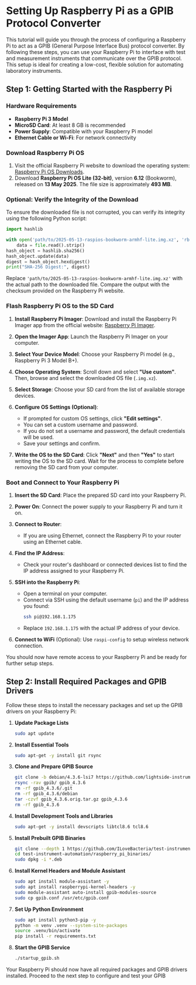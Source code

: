 # Setting Up Raspberry Pi as a GPIB Protocol Converter

This tutorial will guide you through the process of configuring a Raspberry Pi to act as a GPIB (General Purpose Interface Bus) protocol converter. By following these steps, you can use your Raspberry Pi to interface with test and measurement instruments that communicate over the GPIB protocol. This setup is ideal for creating a low-cost, flexible solution for automating laboratory instruments.

## Step 1: Getting Started with the Raspberry Pi

### Hardware Requirements
- **Raspberry Pi 3 Model**
- **MicroSD Card**: At least 8 GB is recommended
- **Power Supply**: Compatible with your Raspberry Pi model
- **Ethernet Cable or Wi-Fi**: For network connectivity

### Download Raspberry Pi OS
1. Visit the official Raspberry Pi website to download the operating system: [Raspberry Pi OS Downloads](https://www.raspberrypi.com/software/operating-systems/).
2. Download **Raspberry Pi OS Lite (32-bit)**, version **6.12** (Bookworm), released on **13 May 2025**. The file size is approximately **493 MB**.

### Optional: Verify the Integrity of the Download
To ensure the downloaded file is not corrupted, you can verify its integrity using the following Python script:

```python
import hashlib

with open('path/to/2025-05-13-raspios-bookworm-armhf-lite.img.xz', 'rb') as file:
    data = file.read().strip()
hash_object = hashlib.sha256()
hash_object.update(data)
digest = hash_object.hexdigest()
print("SHA-256 Digest:", digest)
```
Replace `'path/to/2025-05-13-raspios-bookworm-armhf-lite.img.xz'` with the actual path to the downloaded file. Compare the output with the checksum provided on the Raspberry Pi website.

### Flash Raspberry Pi OS to the SD Card

1. **Install Raspberry Pi Imager**:
   Download and install the Raspberry Pi Imager app from the official website: [Raspberry Pi Imager](https://www.raspberrypi.com/software/).

2. **Open the Imager App**:
   Launch the Raspberry Pi Imager on your computer.

3. **Select Your Device Model**:
   Choose your Raspberry Pi model (e.g., Raspberry Pi 3 Model B+).

4. **Choose Operating System**:
   Scroll down and select **"Use custom"**. Then, browse and select the downloaded OS file (`.img.xz`).

5. **Select Storage**:
   Choose your SD card from the list of available storage devices.

6. **Configure OS Settings (Optional)**:
   - If prompted for custom OS settings, click **"Edit settings"**.
   - You can set a custom username and password.
   - If you do not set a username and password, the default credentials will be used.
   - Save your settings and confirm.

7. **Write the OS to the SD Card**:
   Click **"Next"** and then **"Yes"** to start writing the OS to the SD card.
   Wait for the process to complete before removing the SD card from your computer.

### Boot and Connect to Your Raspberry Pi

1. **Insert the SD Card**:
   Place the prepared SD card into your Raspberry Pi.

2. **Power On**:
   Connect the power supply to your Raspberry Pi and turn it on.

3. **Connect to Router**:
   - If you are using Ethernet, connect the Raspberry Pi to your router using an Ethernet cable.

4. **Find the IP Address**:
   - Check your router's dashboard or connected devices list to find the IP address assigned to your Raspberry Pi.

5. **SSH into the Raspberry Pi**:
   - Open a terminal on your computer.
   - Connect via SSH using the default username (`pi`) and the IP address you found:
     ```bash
     ssh pi@192.168.1.175
     ```
   - Replace `192.168.1.175` with the actual IP address of your device.

6. **Connect to WiFi** (Optional): Use `raspi-config` to setup wireless network connection.

You should now have remote access to your Raspberry Pi and be ready for further setup steps.


## Step 2: Install Required Packages and GPIB Drivers

Follow these steps to install the necessary packages and set up the GPIB drivers on your Raspberry Pi:

1. **Update Package Lists**
   ```bash
   sudo apt update
   ```

2. **Install Essential Tools**
   ```bash
   sudo apt-get -y install git rsync
   ```

3. **Clone and Prepare GPIB Source**
   ```bash
   git clone -b debian/4.3.6-lsi7 https://github.com/lightside-instruments/gpib-debian.git gpib
   rsync -rav gpib/ gpib_4.3.6
   rm -rf gpib_4.3.6/.git
   rm -rf gpib_4.3.6/debian
   tar -czvf gpib_4.3.6.orig.tar.gz gpib_4.3.6
   rm -rf gpib_4.3.6
   ```

4. **Install Development Tools and Libraries**
   ```bash
   sudo apt-get -y install devscripts libtcl8.6 tcl8.6
   ```

5. **Install Prebuilt GPIB Binaries**
   ```bash
   git clone --depth 1 https://github.com/ILoveBacteria/test-instrument-automation
   cd test-instrument-automation/raspberry_pi_binaries/
   sudo dpkg -i *.deb
   ```

6. **Install Kernel Headers and Module Assistant**
   ```bash
   sudo apt install module-assistant -y
   sudo apt install raspberrypi-kernel-headers -y
   sudo module-assistant auto-install gpib-modules-source
   sudo cp gpib.conf /usr/etc/gpib.conf
   ```

7. **Set Up Python Environment**
   ```bash
   sudo apt install python3-pip -y
   python -m venv .venv --system-site-packages
   source .venv/bin/activate
   pip install -r requirements.txt
   ```

8. **Start the GPIB Service**
   ```bash
   ./startup_gpib.sh
   ```

Your Raspberry Pi should now have all required packages and GPIB drivers installed. Proceed to the next step to configure and test your GPIB